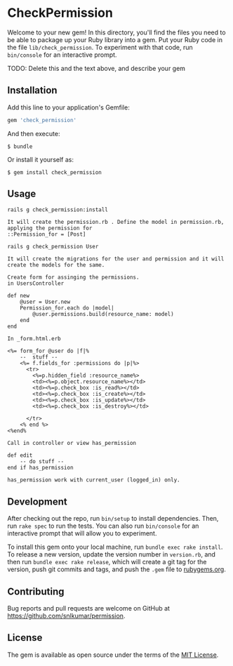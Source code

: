 # CheckPermission

Welcome to your new gem! In this directory, you'll find the files you need to be able to package up your Ruby library into a gem. Put your Ruby code in the file `lib/check_permission`. To experiment with that code, run `bin/console` for an interactive prompt.

TODO: Delete this and the text above, and describe your gem

## Installation

Add this line to your application's Gemfile:

```ruby
gem 'check_permission'
```

And then execute:

    $ bundle

Or install it yourself as:

    $ gem install check_permission

## Usage

	rails g check_permission:install

	It will create the permission.rb . Define the model in permission.rb, applying the permission for
	::Permission_for = [Post]
    
    rails g check_permission User

    It will create the migrations for the user and permission and it will create the models for the same.

    Create form for assinging the permissions.
    in UsersController

    def new
    	@user = User.new
    	Permission_for.each do |model|
    		@user.permissions.build(resource_name: model)
    	end
    end

    In _form.html.erb

    <%= form_for @user do |f|%
    	--	stuff --
	    <%= f.fields_for :permissions do |p|%>    
	      <tr>
	        <%=p.hidden_field :resource_name%>
	        <td><%=p.object.resource_name%></td>
	        <td><%=p.check_box :is_read%></td>
	        <td><%=p.check_box :is_create%></td>
	        <td><%=p.check_box :is_update%></td>
	        <td><%=p.check_box :is_destroy%></td>

	      </tr>
	  	<% end %>
	<%end%

	Call in controller or view has_permission

	def edit
		-- do stuff --
	end if has_permission

	has_permission work with current_user (logged_in) only.

## Development

After checking out the repo, run `bin/setup` to install dependencies. Then, run `rake spec` to run the tests. You can also run `bin/console` for an interactive prompt that will allow you to experiment.

To install this gem onto your local machine, run `bundle exec rake install`. To release a new version, update the version number in `version.rb`, and then run `bundle exec rake release`, which will create a git tag for the version, push git commits and tags, and push the `.gem` file to [rubygems.org](https://rubygems.org).

## Contributing

Bug reports and pull requests are welcome on GitHub at https://github.com/snlkumar/permission.


## License

The gem is available as open source under the terms of the [MIT License](http://opensource.org/licenses/MIT).

